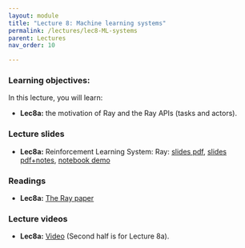 ```yaml
---
layout: module
title: "Lecture 8: Machine learning systems"
permalink: /lectures/lec8-ML-systems
parent: Lectures
nav_order: 10

---
```


### Learning objectives:

In this lecture, you will learn:

* **Lec8a:** the motivation of Ray and the Ray APIs (tasks and actors).



### Lecture slides

* **Lec8a:** Reinforcement Learning System: Ray: [slides pdf](/ds5110-spring23/assets/docs/lec8a-ray.pdf), [slides pdf+notes](/ds5110-spring23/assets/docs/lec8a-ray+notes.pdf), 
[notebook demo](https://github.com/tddg/ds5110-spring23/blob/main/assets/ray_API_demo.ipynb)


### Readings 

* **Lec8a:** [The Ray paper](https://www.usenix.org/conference/osdi18/presentation/moritz)




### Lecture videos

* **Lec8a:** [Video](https://edstem.org/us/courses/32938/discussion/2881327) (Second half is for Lecture 8a).


